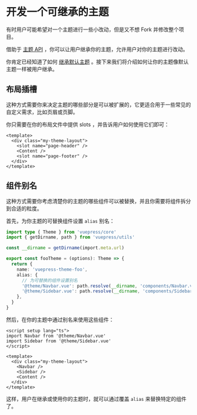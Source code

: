 # 开发一个可继承的主题

有时用户可能希望对一个主题进行一些小改动，但是又不想 Fork 并修改整个项目。

借助于 [主题 API](../../reference/theme-api.md) ，你可以让用户继承你的主题，允许用户对你的主题进行改动。

你肯定已经知道了如何 [继承默认主题](../../reference/default-theme/extending.md) 。接下来我们将介绍如何让你的主题像默认主题一样被用户继承。

## 布局插槽

这种方式需要你来决定主题的哪些部分是可以被扩展的，它更适合用于一些常见的自定义需求，比如页眉或页脚。

你只需要在你的布局文件中提供 slots ，并告诉用户如何使用它们即可：

```vue
<template>
  <div class="my-theme-layout">
    <slot name="page-header" />
    <Content />
    <slot name="page-footer" />
  </div>
</template>
```

## 组件别名

这种方式需要你考虑清楚你的主题的哪些组件可以被替换，并且你需要将组件拆分到合适的粒度。

首先，为你主题的可替换组件设置 `alias` 别名：

```ts
import type { Theme } from 'vuepress/core'
import { getDirname, path } from 'vuepress/utils'

const __dirname = getDirname(import.meta.url)

export const fooTheme = (options): Theme => {
  return {
    name: 'vuepress-theme-foo',
    alias: {
      // 为可替换的组件设置别名
      '@theme/Navbar.vue': path.resolve(__dirname, 'components/Navbar.vue'),
      '@theme/Sidebar.vue': path.resolve(__dirname, 'components/Sidebar.vue'),
    },
  }
}
```

然后，在你的主题中通过别名来使用这些组件：

```vue
<script setup lang="ts">
import Navbar from '@theme/Navbar.vue'
import Sidebar from '@theme/Sidebar.vue'
</script>

<template>
  <div class="my-theme-layout">
    <Navbar />
    <Sidebar />
    <Content />
  </div>
</template>
```

这样，用户在继承或使用你的主题时，就可以通过覆盖 `alias` 来替换特定的组件了。
